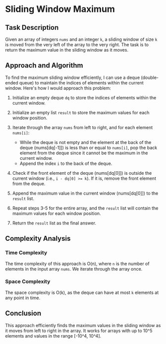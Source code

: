 # Sliding Window Maximum

## Task Description
Given an array of integers `nums` and an integer `k`, a sliding window of size `k` is moved from the very left of the array to the very right. The task is to return the maximum value in the sliding window as it moves.

## Approach and Algorithm
To find the maximum sliding window efficiently, I can use a deque (double-ended queue) to maintain the indices of elements within the current window. Here's how I would approach this problem:

1. Initialize an empty deque `dq` to store the indices of elements within the current window.

2. Initialize an empty list `result` to store the maximum values for each window position.

3. Iterate through the array `nums` from left to right, and for each element `nums[i]`:
   - While the deque is not empty and the element at the back of the deque (nums[dq[-1]]) is less than or equal to `nums[i]`, pop the back element from the deque since it cannot be the maximum in the current window.
   - Append the index `i` to the back of the deque.

4. Check if the front element of the deque (nums[dq[0]]) is outside the current window (i.e., `i - dq[0] >= k`). If it is, remove the front element from the deque.

5. Append the maximum value in the current window (nums[dq[0]]) to the `result` list.

6. Repeat steps 3-5 for the entire array, and the `result` list will contain the maximum values for each window position.

7. Return the `result` list as the final answer.

## Complexity Analysis
### Time Complexity
The time complexity of this approach is O(n), where `n` is the number of elements in the input array `nums`. We iterate through the array once.

### Space Complexity
The space complexity is O(k), as the deque can have at most `k` elements at any point in time.

## Conclusion
This approach efficiently finds the maximum values in the sliding window as it moves from left to right in the array. It works for arrays with up to 10^5 elements and values in the range [-10^4, 10^4].
